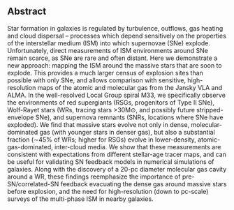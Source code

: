 ## Abstract 
Star formation in galaxies is regulated by turbulence, outflows, gas heating and cloud dispersal
– processes which depend sensitively on the properties of the interstellar medium (ISM) into which
supernovae (SNe) explode. Unfortunately, direct measurements of ISM environments around SNe
remain scarce, as SNe are rare and often distant. Here we demonstrate a new approach: mapping
the ISM around the massive stars that are soon to explode. This provides a much larger census of
explosion sites than possible with only SNe, and allows comparison with sensitive, high-resolution maps
of the atomic and molecular gas from the Jansky VLA and ALMA. In the well-resolved Local Group
spiral M33, we specifically observe the environments of red supergiants (RSGs, progenitors of Type II
SNe), Wolf-Rayet stars (WRs, tracing stars >30M⊙, and possibly future stripped-envelope SNe), and
supernova remnants (SNRs, locations where SNe have exploded). We find that massive stars evolve
not only in dense, molecular-dominated gas (with younger stars in denser gas), but also a substantial
fraction (∼45% of WRs; higher for RSGs) evolve in lower-density, atomic-gas-dominated, inter-cloud
media. We show that these measurements are consistent with expectations from different stellar-age
tracer maps, and can be useful for validating SN feedback models in numerical simulations of galaxies.
Along with the discovery of a 20-pc diameter molecular gas cavity around a WR, these findings reemphasize the importance of pre-SN/correlated-SN feedback evacuating the dense gas around massive
stars before explosion, and the need for high-resolution (down to pc-scale) surveys of the multi-phase
ISM in nearby galaxies.
